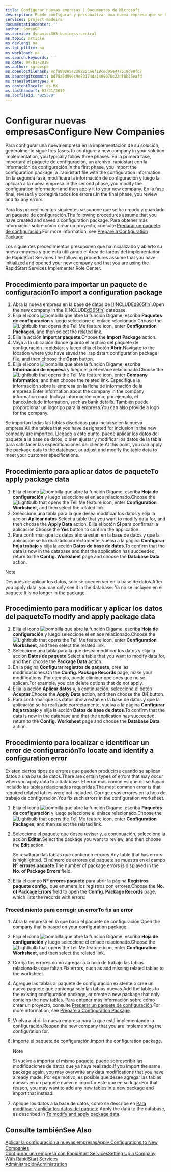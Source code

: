 ```yaml
---
title: Configurar nuevas empresas | Documentos de Microsoft
description: Puede configurar y personalizar una nueva empresa que se haya creado. Para ajustar la implementación, procederá en tres fases para completar la configuración.
services: project-madeira
documentationcenter: ''
author: SorenGP
ms.service: dynamics365-business-central
ms.topic: article
ms.devlang: na
ms.tgt_pltfrm: na
ms.workload: na
ms.search.keywords: ''
ms.date: 04/01/2019
ms.author: sgroespe
ms.openlocfilehash: ecfa992e5a228225c6ef18ced95e477519ce0fd7
ms.sourcegitcommit: bd78a5d990c9e83174da1409076c22df8b35eafd
ms.translationtype: HT
ms.contentlocale: es-MX
ms.lasthandoff: 03/31/2019
ms.locfileid: "925570"
---
```

# <a name="configure-new-companies"></a><span data-ttu-id="27093-104">Configurar nuevas empresas</span><span class="sxs-lookup"><span data-stu-id="27093-104">Configure New Companies</span></span>
<span data-ttu-id="27093-105">Para configurar una nueva empresa en la implementación de su solución, generalmente sigue tres fases.</span><span class="sxs-lookup"><span data-stu-id="27093-105">To configure a new company in your solution implementation, you typically follow three phases.</span></span> <span data-ttu-id="27093-106">En la primera fase, importará el paquete de configuración, un archivo .rapidstart con la información de configuración.</span><span class="sxs-lookup"><span data-stu-id="27093-106">In the first phase, you import the configuration package, a .rapidstart file with the configuration information.</span></span> <span data-ttu-id="27093-107">En la segunda fase, modificará la información de configuración y luego la aplicará a la nueva empresa.</span><span class="sxs-lookup"><span data-stu-id="27093-107">In the second phase, you modify the configuration information and then apply it to your new company.</span></span> <span data-ttu-id="27093-108">En la fase final, revisará y corregirá todos los errores.</span><span class="sxs-lookup"><span data-stu-id="27093-108">In the final phase, you review and fix any errors.</span></span>  

<span data-ttu-id="27093-109">Para los procedimientos siguientes se supone que se ha creado y guardado un paquete de configuración.</span><span class="sxs-lookup"><span data-stu-id="27093-109">The following procedures assume that you have created and saved a configuration package.</span></span> <span data-ttu-id="27093-110">Para obtener más información sobre cómo crear un proyecto, consulte [Preparar un paquete de configuración](admin-how-to-prepare-a-configuration-package.md).</span><span class="sxs-lookup"><span data-stu-id="27093-110">For more information, see [Prepare a Configuration Package](admin-how-to-prepare-a-configuration-package.md).</span></span>  

<span data-ttu-id="27093-111">Los siguientes procedimientos presuponen que ha inicializado y abierto su nueva empresa y que está utilizando el Área de tareas del implementador de RapidStart Services.</span><span class="sxs-lookup"><span data-stu-id="27093-111">The following procedures assume that you have initialized and opened your new company and that you are using the RapidStart Services Implementer Role Center.</span></span>

## <a name="to-import-a-configuration-package"></a><span data-ttu-id="27093-112">Procedimiento para importar un paquete de configuración</span><span class="sxs-lookup"><span data-stu-id="27093-112">To import a configuration package</span></span>  
1. <span data-ttu-id="27093-113">Abra la nueva empresa en la base de datos de [!INCLUDE[d365fin](includes/d365fin_md.md)].</span><span class="sxs-lookup"><span data-stu-id="27093-113">Open the new company in the [!INCLUDE[d365fin](includes/d365fin_md.md)] database.</span></span>  
2. <span data-ttu-id="27093-114">Elija el icono ![bombilla que abre la función Dígame](media/ui-search/search_small.png "Dígame que desea hacer"), escriba **Paquetes de configuración** y luego seleccione el enlace relacionado.</span><span class="sxs-lookup"><span data-stu-id="27093-114">Choose the ![Lightbulb that opens the Tell Me feature](media/ui-search/search_small.png "Tell me what you want to do") icon, enter **Configuration Packages**, and then select the related link.</span></span>  
3. <span data-ttu-id="27093-115">Elija la acción **Importar paquete**.</span><span class="sxs-lookup"><span data-stu-id="27093-115">Choose the **Import Package** action.</span></span>  
4. <span data-ttu-id="27093-116">Vaya a la ubicación donde guardó el archivo del paquete de configuración .rapidstart y luego elija el botón **Abrir**.</span><span class="sxs-lookup"><span data-stu-id="27093-116">Navigate to the location where you have saved the .rapidstart configuration package file, and then choose the **Open** button.</span></span>  
5. <span data-ttu-id="27093-117">Elija el icono ![bombilla que abre la función Dígame](media/ui-search/search_small.png "Dígame que desea hacer"), escriba **Información de empresa** y luego elija el enlace relacionado.</span><span class="sxs-lookup"><span data-stu-id="27093-117">Choose the ![Lightbulb that opens the Tell Me feature](media/ui-search/search_small.png "Tell me what you want to do") icon, enter **Company Information**, and then choose the related link.</span></span> <span data-ttu-id="27093-118">Especifique la información sobre la empresa en la ficha de información de la empresa.</span><span class="sxs-lookup"><span data-stu-id="27093-118">Enter information about the company in the company information card.</span></span> <span data-ttu-id="27093-119">Incluya información como, por ejemplo, el banco.</span><span class="sxs-lookup"><span data-stu-id="27093-119">Include information, such as bank details.</span></span> <span data-ttu-id="27093-120">También puede proporcionar un logotipo para la empresa.</span><span class="sxs-lookup"><span data-stu-id="27093-120">You can also provide a logo for the company.</span></span>  

<span data-ttu-id="27093-121">Se importan todas las tablas diseñadas para incluirse en la nueva empresa.</span><span class="sxs-lookup"><span data-stu-id="27093-121">All the tables that you have designated for inclusion in the new company are imported.</span></span> <span data-ttu-id="27093-122">Llegado a este punto, puede aplicar los datos del paquete a la base de datos, o bien ajustar y modificar los datos de la tabla para satisfacer las especificaciones del cliente.</span><span class="sxs-lookup"><span data-stu-id="27093-122">At this point, you can apply the package data to the database, or adjust and modify the table data to meet your customer specifications.</span></span>  

## <a name="to-apply-package-data"></a><span data-ttu-id="27093-123">Procedimiento para aplicar datos de paquete</span><span class="sxs-lookup"><span data-stu-id="27093-123">To apply package data</span></span>  
1. <span data-ttu-id="27093-124">Elija el icono ![bombilla que abre la función Dígame](media/ui-search/search_small.png "Dígame que desea hacer"), escriba **Hoja de configuración** y luego seleccione el enlace relacionado.</span><span class="sxs-lookup"><span data-stu-id="27093-124">Choose the ![Lightbulb that opens the Tell Me feature](media/ui-search/search_small.png "Tell me what you want to do") icon, enter **Configuration Worksheet**, and then select the related link.</span></span>  
2. <span data-ttu-id="27093-125">Seleccione una tabla para la que desea modificar los datos y elija la acción **Aplicar datos**.</span><span class="sxs-lookup"><span data-stu-id="27093-125">Select a table that you want to modify data for, and then choose the **Apply Data** action.</span></span> <span data-ttu-id="27093-126">Elija el botón **Sí** para confirmar la aplicación.</span><span class="sxs-lookup"><span data-stu-id="27093-126">Choose the **Yes** button to confirm the application.</span></span>
3. <span data-ttu-id="27093-127">Para confirmar que los datos ahora están en la base de datos y que la aplicación se ha realizado correctamente, vuelva a la página **Configurar hoja trabajo** y elija la acción **Datos de base de datos**.</span><span class="sxs-lookup"><span data-stu-id="27093-127">To confirm that the data is now in the database and that the application has succeeded, return to the **Config. Worksheet** page and choose the **Database Data** action.</span></span>  

> [!NOTE]  
>  <span data-ttu-id="27093-128">Después de aplicar los datos, solo se pueden ver en la base de datos.</span><span class="sxs-lookup"><span data-stu-id="27093-128">After you apply data, you can only see it in the database.</span></span> <span data-ttu-id="27093-129">Ya no se incluyen en el paquete.</span><span class="sxs-lookup"><span data-stu-id="27093-129">It is no longer in the package.</span></span>  

## <a name="to-modify-and-apply-package-data"></a><span data-ttu-id="27093-130">Procedimiento para modificar y aplicar los datos del paquete</span><span class="sxs-lookup"><span data-stu-id="27093-130">To modify and apply package data</span></span>  
1. <span data-ttu-id="27093-131">Elija el icono ![bombilla que abre la función Dígame](media/ui-search/search_small.png "Dígame que desea hacer"), escriba **Hoja de configuración** y luego seleccione el enlace relacionado.</span><span class="sxs-lookup"><span data-stu-id="27093-131">Choose the ![Lightbulb that opens the Tell Me feature](media/ui-search/search_small.png "Tell me what you want to do") icon, enter **Configuration Worksheet**, and then select the related link.</span></span>  
2. <span data-ttu-id="27093-132">Seleccione una tabla para la que desea modificar los datos y elija la acción **Datos de paquete**.</span><span class="sxs-lookup"><span data-stu-id="27093-132">Select a table that you want to modify data for, and then choose the **Package Data** action.</span></span>  
3. <span data-ttu-id="27093-133">En la página **Configurar registros de paquete**, cree las modificaciones.</span><span class="sxs-lookup"><span data-stu-id="27093-133">On the **Config. Package Records** page, make your modifications.</span></span> <span data-ttu-id="27093-134">Por ejemplo, puede eliminar opciones que no se aplican.</span><span class="sxs-lookup"><span data-stu-id="27093-134">For example, you can delete options that do not apply.</span></span>  
4. <span data-ttu-id="27093-135">Elija la acción **Aplicar datos** y, a continuación, seleccione el botón **Aceptar**.</span><span class="sxs-lookup"><span data-stu-id="27093-135">Choose the **Apply Data** action, and then choose the **OK** button.</span></span>  
5. <span data-ttu-id="27093-136">Para confirmar que los datos ahora están en la base de datos y que la aplicación se ha realizado correctamente, vuelva a la página **Configurar hoja trabajo** y elija la acción **Datos de base de datos**.</span><span class="sxs-lookup"><span data-stu-id="27093-136">To confirm that the data is now in the database and that the application has succeeded, return to the **Config. Worksheet** page and choose the **Database Data** action.</span></span>  

## <a name="to-locate-and-identify-a-configuration-error"></a><span data-ttu-id="27093-137">Procedimiento para localizar e identificar un error de configuración</span><span class="sxs-lookup"><span data-stu-id="27093-137">To locate and identify a configuration error</span></span>  
<span data-ttu-id="27093-138">Existen ciertos tipos de errores que pueden producirse cuando se aplican datos a una base de datos.</span><span class="sxs-lookup"><span data-stu-id="27093-138">There are certain types of errors that may occur when you apply data to a database.</span></span> <span data-ttu-id="27093-139">El error más común es que no se hayan incluido las tablas relacionadas requeridas.</span><span class="sxs-lookup"><span data-stu-id="27093-139">The most common error is that required related tables were not included.</span></span> <span data-ttu-id="27093-140">Corrige esos errores en la hoja de trabajo de configuración.</span><span class="sxs-lookup"><span data-stu-id="27093-140">You fix such errors in the configuration worksheet.</span></span>

1. <span data-ttu-id="27093-141">Elija el icono ![bombilla que abre la función Dígame](media/ui-search/search_small.png "Dígame que desea hacer"), escriba **Paquetes de configuración** y luego seleccione el enlace relacionado.</span><span class="sxs-lookup"><span data-stu-id="27093-141">Choose the ![Lightbulb that opens the Tell Me feature](media/ui-search/search_small.png "Tell me what you want to do") icon, enter **Configuration Packages**, and then select the related link.</span></span>  
2. <span data-ttu-id="27093-142">Seleccione el paquete que desea revisar y, a continuación, seleccione la acción **Editar**.</span><span class="sxs-lookup"><span data-stu-id="27093-142">Select the package you want to review, and then choose the **Edit** action.</span></span>  

    <span data-ttu-id="27093-143">Se resaltarán las tablas que contienen errores.</span><span class="sxs-lookup"><span data-stu-id="27093-143">Any table that has errors is highlighted.</span></span> <span data-ttu-id="27093-144">El número de errores del paquete se muestra en el campo **Nº errores paquete**.</span><span class="sxs-lookup"><span data-stu-id="27093-144">The number of package errors is displayed in the **No. of Package Errors** field.</span></span>  

3. <span data-ttu-id="27093-145">Elija el campo **Nº errores paquete** para abrir la página **Registros paquete config.**, que enumera los registros con errores.</span><span class="sxs-lookup"><span data-stu-id="27093-145">Choose the **No. of Package Errors** field to open the **Config. Package Records** page, which lists the records with errors.</span></span>  

### <a name="to-fix-an-error"></a><span data-ttu-id="27093-146">Procedimiento para corregir un error</span><span class="sxs-lookup"><span data-stu-id="27093-146">To fix an error</span></span>  
1. <span data-ttu-id="27093-147">Abra la empresa en la que basó el paquete de configuración.</span><span class="sxs-lookup"><span data-stu-id="27093-147">Open the company that is based on your configuration package.</span></span>  
2. <span data-ttu-id="27093-148">Elija el icono ![bombilla que abre la función Dígame](media/ui-search/search_small.png "Dígame que desea hacer"), escriba **Hoja de configuración** y luego seleccione el enlace relacionado.</span><span class="sxs-lookup"><span data-stu-id="27093-148">Choose the ![Lightbulb that opens the Tell Me feature](media/ui-search/search_small.png "Tell me what you want to do") icon, enter **Configuration Worksheet**, and then select the related link.</span></span>  
3. <span data-ttu-id="27093-149">Corrija los errores como agregar a la hoja de trabajo las tablas relacionadas que faltan.</span><span class="sxs-lookup"><span data-stu-id="27093-149">Fix errors, such as add missing related tables to the worksheet.</span></span>  
4. <span data-ttu-id="27093-150">Agregue las tablas al paquete de configuración existente o cree un nuevo paquete que contenga solo las tablas nuevas.</span><span class="sxs-lookup"><span data-stu-id="27093-150">Add the tables to the existing configuration package, or create a new package that only contains the new tables.</span></span> <span data-ttu-id="27093-151">Para obtener más información sobre cómo crear un proyecto, consulte [Preparar un paquete de configuración](admin-how-to-prepare-a-configuration-package.md).</span><span class="sxs-lookup"><span data-stu-id="27093-151">For more information, see [Prepare a Configuration Package](admin-how-to-prepare-a-configuration-package.md).</span></span>  
5. <span data-ttu-id="27093-152">Vuelva a abrir la nueva empresa para la que está implementando la configuración.</span><span class="sxs-lookup"><span data-stu-id="27093-152">Reopen the new company that you are implementing the configuration for.</span></span>  
6. <span data-ttu-id="27093-153">Importe el paquete de configuración.</span><span class="sxs-lookup"><span data-stu-id="27093-153">Import the configuration package.</span></span>  

    > [!NOTE]  
    >  <span data-ttu-id="27093-154">Si vuelve a importar el mismo paquete, puede sobrescribir las modificaciones de datos que ya haya realizado.</span><span class="sxs-lookup"><span data-stu-id="27093-154">If you import the same package again, you may overwrite any data modifications that you have already made.</span></span> <span data-ttu-id="27093-155">Por ese motivo, es posible que desee agregar las tablas nuevas en un paquete nuevo e importar este que en su lugar.</span><span class="sxs-lookup"><span data-stu-id="27093-155">For that reason, you may want to add any new tables in a new package and import that instead.</span></span>  

7. <span data-ttu-id="27093-156">Aplique los datos a la base de datos, como se describe en [Para modificar y aplicar los datos del paquete](admin-how-to-configure-new-companies.md#to-modify-and-apply-package-data).</span><span class="sxs-lookup"><span data-stu-id="27093-156">Apply the data to the database, as described in [To modify and apply package data](admin-how-to-configure-new-companies.md#to-modify-and-apply-package-data).</span></span>

## <a name="see-also"></a><span data-ttu-id="27093-157">Consulte también</span><span class="sxs-lookup"><span data-stu-id="27093-157">See Also</span></span>  
[<span data-ttu-id="27093-158">Aplicar la configuración a nuevas empresas</span><span class="sxs-lookup"><span data-stu-id="27093-158">Apply Configurations to New Companies</span></span>](admin-apply-configuration-to-new-companies.md)  
[<span data-ttu-id="27093-159">Configurar una empresa con RapidStart Services</span><span class="sxs-lookup"><span data-stu-id="27093-159">Setting Up a Company With RapidStart Services</span></span>](admin-set-up-a-company-with-rapidstart.md)  
[<span data-ttu-id="27093-160">Administración</span><span class="sxs-lookup"><span data-stu-id="27093-160">Administration</span></span>](admin-setup-and-administration.md)

